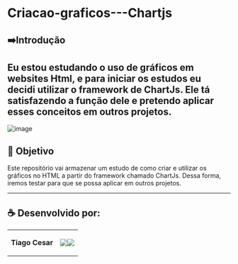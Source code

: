 
# Criacao-graficos---Chartjs



## ➡️Introdução
Eu estou estudando o uso de gráficos em websites Html, e para iniciar os estudos eu decidi utilizar o framework de ChartJs. Ele tá satisfazendo a função dele e pretendo aplicar esses conceitos em outros projetos.
---

![image](https://user-images.githubusercontent.com/71237410/236908300-a2cbe877-5e5d-409b-b4c1-1abe46d188c5.png)



## 🎯 Objetivo
Este repositório vai armazenar um estudo de como criar e utilizar os gráficos no HTML a partir do framework chamado ChartJs. Dessa forma, iremos testar para que se possa aplicar em outros projetos.


---

## ☕ Desenvolvido por:

<table>
  <tbody>

<tr>
    <td><p align="left-center"><b>Tiago Cesar</b></p></td>
    <td><a href="https://github.com/TiagoUniverse" target="_blank"><img loading="lazy" src="https://img.shields.io/badge/GitHub-100000?style=for-the-badge&logo=github&logoColor=white" target="_blank" align="center"></a><a href="https://www.linkedin.com/in/tiago-lopes--/" target="_blank"><img loading="lazy" src="https://img.shields.io/badge/-LinkedIn-%230077B5?style=for-the-badge&logo=linkedin&logoColor=white" target="_blank" align="center"></a></td>
  </tr>

  </tbody>
 </table>
